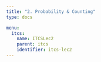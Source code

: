 ```yaml
---
title: "2. Probability & Counting"
type: docs

menu: 
  itcs:
    name: ITCSLec2  
    parent: itcs
    identifier: itcs-lec2
---
```


